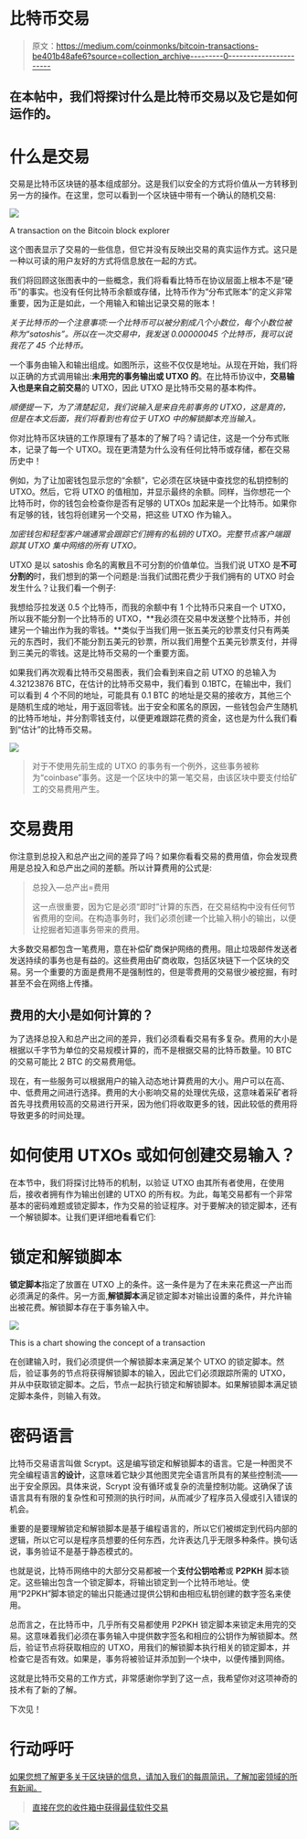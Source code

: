 # 比特币交易

> 原文：<https://medium.com/coinmonks/bitcoin-transactions-be401b48afe6?source=collection_archive---------0----------------------->

## 在本帖中，我们将探讨什么是比特币交易以及它是如何运作的。

# **什么是交易**

交易是比特币区块链的基本组成部分。这是我们以安全的方式将价值从一方转移到另一方的操作。在这里，您可以看到一个区块链中带有一个确认的随机交易:

![](img/844a2cb62097727a286b640b8699ef59.png)

A transaction on the Bitcoin block explorer

这个图表显示了交易的一些信息，但它并没有反映出交易的真实运作方式。这只是一种以可读的用户友好的方式将信息放在一起的方式。

我们将回顾这张图表中的一些概念，我们将看看比特币在协议层面上根本不是“硬币”的事实。也没有任何比特币余额或存储，比特币作为“分布式账本”的定义非常重要，因为正是如此，一个用输入和输出记录交易的账本！

*关于比特币的一个注意事项:一个比特币可以被分割成八个小数位，每个小数位被称为“satoshis”。所以在一次交易中，我发送 0.00000045 个比特币，我可以说我花了 45 个比特币。*

一个事务由输入和输出组成。如图所示，这些不仅仅是地址。从现在开始，我们将以正确的方式调用输出:**未用完的事务输出或 UTXO 的**。在比特币协议中，**交易输入也是来自之前交易**的 UTXO，因此 UTXO 是比特币交易的基本构件。

*顺便提一下，为了清楚起见，我们说输入是来自先前事务的 UTXO，这是真的，但是在本文后面，我们将看到也有位于 UTXO 中的解锁脚本充当输入。*

你对比特币区块链的工作原理有了基本的了解了吗？请记住，这是一个分布式账本，记录了每一个 UTXO。现在更清楚为什么没有任何比特币或存储，都在交易历史中！

例如，为了让加密钱包显示您的“余额”，它必须在区块链中查找您的私钥控制的 UTXO。然后，它将 UTXO 的值相加，并显示最终的余额。同样，当你想花一个比特币时，你的钱包会检查你是否有足够的 UTXOs 加起来是一个比特币。如果你有足够的钱，钱包将创建另一个交易，把这些 UTXO 作为输入。

*加密钱包和轻型客户端通常会跟踪它们拥有的私钥的 UTXO。完整节点客户端跟踪其 UTXO 集中网络的所有 UTXO。*

UTXO 是以 satoshis 命名的离散且不可分割的价值单位。当我们说 UTXO 是**不可分割的**时，我们想到的第一个问题是:当我们试图花费少于我们拥有的 UTXO 时会发生什么？让我们看一个例子:

我想给莎拉发送 0.5 个比特币，而我的余额中有 1 个比特币只来自一个 UTXO，所以我不能分割一个比特币的 UTXO，**我必须在交易中发送整个比特币，并创建另一个输出作为我的零钱。**类似于当我们用一张五美元的钞票支付只有两美元的东西时，我们不能分割五美元的钞票，所以我们用整个五美元钞票支付，并得到三美元的零钱。这是比特币交易的一个重要方面。

如果我们再次观看比特币交易图表，我们会看到来自之前 UTXO 的总输入为 4.32123876 BTC，在估计的比特币交易中，我们看到 0.1BTC，在输出中，我们可以看到 4 个不同的地址，可能具有 0.1 BTC 的地址是交易的接收方，其他三个是随机生成的地址，用于返回零钱。出于安全和匿名的原因，一些钱包会产生随机的比特币地址，并分割零钱支付，以便更难跟踪花费的资金，这也是为什么我们看到“估计”的比特币交易。

![](img/9bb2069397a8d226cab282ec10111297.png)

> 对于不使用先前生成的 UTXO 的事务有一个例外，这些事务被称为“coinbase”事务。这是一个区块中的第一笔交易，由该区块中要支付给矿工的交易费用产生。

# **交易费用**

你注意到总投入和总产出之间的差异了吗？如果你看看交易的费用值，你会发现费用是总投入和总产出之间的差额。所以计算费用的公式是:

> 总投入—总产出=费用
> 
> 这一点很重要，因为它是必须“即时”计算的东西，在交易结构中没有任何节省费用的空间。在构造事务时，我们必须创建一个比输入稍小的输出，以便让挖掘者知道事务带来的费用。

大多数交易都包含一笔费用，意在补偿矿商保护网络的费用。阻止垃圾邮件发送者发送持续的事务也是有益的。这些费用由矿商收取，包括区块链下一个区块的交易。另一个重要的方面是费用不是强制性的，但是零费用的交易很少被挖掘，有时甚至不会在网络上传播。

## **费用的大小是如何计算的？**

为了选择总投入和总产出之间的差异，我们必须看看交易有多复杂。费用的大小是根据以千字节为单位的交易规模计算的，而不是根据交易的比特币数量。10 BTC 的交易可能比 2 BTC 的交易费用低。

现在，有一些服务可以根据用户的输入动态地计算费用的大小。用户可以在高、中、低费用之间进行选择。费用的大小影响交易的处理优先级，这意味着采矿者将首先寻找费用较高的交易进行开采，因为他们将收取更多的钱，因此较低的费用将导致更多的时间处理。

# 如何使用 UTXOs 或如何创建交易输入？

在本节中，我们将探讨比特币的机制，以验证 UTXO 由其所有者使用，在使用后，接收者拥有作为输出创建的 UTXO 的所有权。为此，每笔交易都有一个非常基本的密码难题或锁定脚本，作为交易的验证程序。对于要解决的锁定脚本，还有一个解锁脚本。让我们更详细地看看它们:

# **锁定和解锁脚本**

**锁定脚本**指定了放置在 UTXO 上的条件。这一条件是为了在未来花费这一产出而必须满足的条件。另一方面,**解锁脚本**满足锁定脚本对输出设置的条件，并允许输出被花费。解锁脚本存在于事务输入中。

![](img/8aee88b7ff9d2cb673a2ef12c0d11480.png)

This is a chart showing the concept of a transaction

在创建输入时，我们必须提供一个解锁脚本来满足某个 UTXO 的锁定脚本。然后，验证事务的节点将获得解锁脚本的输入，因此它们必须跟踪所需的 UTXO，并从中获取锁定脚本。之后，节点一起执行锁定和解锁脚本。如果解锁脚本满足锁定脚本条件，则输入有效。

# **密码语言**

比特币交易语言叫做 Scrypt。这是编写锁定和解锁脚本的语言。它是一种图灵不完全编程语言**的设计**，这意味着它缺少其他图灵完全语言所具有的某些控制流——出于安全原因。具体来说，Scrypt 没有循环或复杂的流量控制功能。这确保了该语言具有有限的复杂性和可预测的执行时间，从而减少了程序员入侵或引入错误的机会。

重要的是要理解锁定和解锁脚本是基于编程语言的，所以它们被绑定到代码内部的逻辑，所以它可以是程序员想要的任何东西，允许表达几乎无限多种条件。换句话说，事务验证不是基于静态模式的。

也就是说，比特币网络中的大部分交易都被一个**支付公钥哈希**或 **P2PKH** 脚本锁定。这些输出包含一个锁定脚本，将输出锁定到一个比特币地址。使用“P2PKH”脚本锁定的输出只能通过提供公钥和由相应私钥创建的数字签名来使用。

总而言之，在比特币中，几乎所有交易都使用 P2PKH 锁定脚本来锁定未用完的交易。这意味着我们必须在事务输入中提供数字签名和相应的公钥作为解锁脚本。然后，验证节点将获取相应的 UTXO，用我们的解锁脚本执行相关的锁定脚本，并检查它是否有效。如果是，事务将被验证并添加到一个块中，以便传播到网络。

这就是比特币交易的工作方式，非常感谢你学到了这一点，我希望你对这项神奇的技术有了新的了解。

下次见！

# 行动呼吁

[如果您想了解更多关于区块链的信息，请加入我们的每周简讯，了解加密领域的所有新闻。](https://mailchi.mp/fe27d17793e9/cryptolitics)

> [直接在您的收件箱中获得最佳软件交易](https://coincodecap.com/?utm_source=coinmonks)

[![](img/7c0b3dfdcbfea594cc0ae7d4f9bf6fcb.png)](https://coincodecap.com/?utm_source=coinmonks)